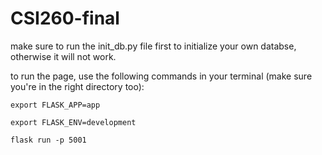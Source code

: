 # CSI260-final


make sure to run the init_db.py file first to initialize your own databse, otherwise it will not work.

to run the page, use the following commands in your terminal (make sure you're in the right directory too):


```export FLASK_APP=app```


```export FLASK_ENV=development```

```flask run -p 5001```
